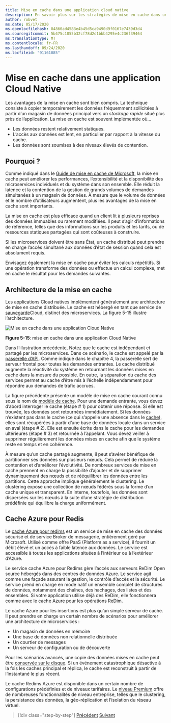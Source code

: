 ```yaml
---
title: Mise en cache dans une application cloud native
description: En savoir plus sur les stratégies de mise en cache dans une application Cloud native.
author: robvet
ms.date: 05/17/2020
ms.openlocfilehash: 84860ad4583e4b45d5ca9490d9f0167e7439d3d4
ms.sourcegitcommit: 5b475c1855b32cf78d2d1bbb4295e4c236f39464
ms.translationtype: MT
ms.contentlocale: fr-FR
ms.lasthandoff: 09/24/2020
ms.locfileid: "91161085"
---
```

# <a name="caching-in-a-cloud-native-app"></a>Mise en cache dans une application Cloud Native

Les avantages de la mise en cache sont bien compris. La technique consiste à copier temporairement les données fréquemment sollicitées à partir d’un magasin de données principal vers un *stockage rapide* situé plus près de l’application. La mise en cache est souvent implémentée où...

- Les données restent relativement statiques.
- L’accès aux données est lent, en particulier par rapport à la vitesse du cache.
- Les données sont soumises à des niveaux élevés de contention.

## <a name="why"></a>Pourquoi ?

Comme indiqué dans le [Guide de mise en cache de Microsoft](/azure/architecture/best-practices/caching), la mise en cache peut améliorer les performances, l’extensibilité et la disponibilité des microservices individuels et du système dans son ensemble. Elle réduit la latence et la contention de la gestion de grands volumes de demandes simultanées à un magasin de données. À mesure que le volume de données et le nombre d’utilisateurs augmentent, plus les avantages de la mise en cache sont importants.

La mise en cache est plus efficace quand un client lit à plusieurs reprises des données immuables ou rarement modifiées. Il peut s’agir d’informations de référence, telles que des informations sur les produits et les tarifs, ou de ressources statiques partagées qui sont coûteuses à construire.

Si les microservices doivent être sans État, un cache distribué peut prendre en charge l’accès simultané aux données d’état de session quand cela est absolument requis.

Envisagez également la mise en cache pour éviter les calculs répétitifs. Si une opération transforme des données ou effectue un calcul complexe, met en cache le résultat pour les demandes suivantes.

## <a name="caching-architecture"></a>Architecture de la mise en cache

Les applications Cloud natives implémentent généralement une architecture de mise en cache distribuée. Le cache est hébergé en tant que service de [sauvegarde](./definition.md#backing-services)Cloud, distinct des microservices. La figure 5-15 illustre l’architecture.

![Mise en cache dans une application Cloud Native](media/caching-in-a-cloud-native-app.png)

**Figure 5-15**: mise en cache dans une application Cloud Native

Dans l’illustration précédente, Notez que le cache est indépendant et partagé par les microservices. Dans ce scénario, le cache est appelé par la [passerelle d’API](./front-end-communication.md). Comme indiqué dans le chapitre 4, la passerelle sert de serveur frontal pour toutes les demandes entrantes. Le cache distribué augmente la réactivité du système en retournant les données mises en cache dans la mesure du possible. En outre, la séparation du cache des services permet au cache d’être mis à l’échelle indépendamment pour répondre aux demandes de trafic accrues.

La figure précédente présente un modèle de mise en cache courant connu sous le nom de [modèle de cache](/azure/architecture/patterns/cache-aside). Pour une demande entrante, vous devez d’abord interroger le cache (étape \# 1) pour obtenir une réponse. Si elle est trouvée, les données sont retournées immédiatement. Si les données n’existent pas dans le cache (ce qui s’appelle une absence dans le [cache](https://www.techopedia.com/definition/6308/cache-miss)), elles sont récupérées à partir d’une base de données locale dans un service en aval (étape \# 2). Elle est ensuite écrite dans le cache pour les demandes ultérieures (étape \# 3) et retournée à l’appelant. Vous devez veiller à supprimer régulièrement les données mises en cache afin que le système reste en temps et en cohérence.

À mesure qu’un cache partagé augmente, il peut s’avérer bénéfique de partitionner ses données sur plusieurs nœuds. Cela permet de réduire la contention et d’améliorer l’évolutivité. De nombreux services de mise en cache prennent en charge la possibilité d’ajouter et de supprimer dynamiquement des nœuds et de rééquilibrer les données entre les partitions. Cette approche implique généralement le clustering. Le clustering expose une collection de nœuds fédérés sous la forme d’un cache unique et transparent. En interne, toutefois, les données sont dispersées sur les nœuds à la suite d’une stratégie de distribution prédéfinie qui équilibre la charge uniformément.

## <a name="azure-cache-for-redis"></a>Cache Azure pour Redis

Le [cache Azure pour redims](https://azure.microsoft.com/services/cache/) est un service de mise en cache des données sécurisé et de service Broker de messagerie, entièrement géré par Microsoft. Utilisé comme offre PaaS (Platform as a service), il fournit un débit élevé et un accès à faible latence aux données. Le service est accessible à toutes les applications situées à l’intérieur ou à l’extérieur d’Azure.

Le service cache Azure pour Redims gère l’accès aux serveurs ReDim Open source hébergés dans des centres de données Azure. Le service agit comme une façade assurant la gestion, le contrôle d’accès et la sécurité. Le service prend en charge en mode natif un ensemble complet de structures de données, notamment des chaînes, des hachages, des listes et des ensembles. Si votre application utilise déjà des ReDim, elle fonctionnera comme avec le cache Azure pour les opérations ReDim.

Le cache Azure pour les insertions est plus qu’un simple serveur de cache. Il peut prendre en charge un certain nombre de scénarios pour améliorer une architecture de microservices :

- Un magasin de données en mémoire
- Une base de données non relationnelle distribuée
- Un courtier de messages
- Un serveur de configuration ou de découverte
  
Pour les scénarios avancés, une copie des données mises en cache peut être [conservée sur le disque](/azure/azure-cache-for-redis/cache-how-to-premium-persistence). Si un événement catastrophique désactive à la fois les caches principal et réplica, le cache est reconstruit à partir de l’instantané le plus récent.

Le cache Redims Azure est disponible dans un certain nombre de configurations prédéfinies et de niveaux tarifaires. Le [niveau Premium](/azure/azure-cache-for-redis/cache-overview#service-tiers) offre de nombreuses fonctionnalités de niveau entreprise, telles que le clustering, la persistance des données, la géo-réplication et l’isolation du réseau virtuel.

>[!div class="step-by-step"]
>[Précédent](relational-vs-nosql-data.md) 
> [Suivant](elastic-search-in-azure.md)
